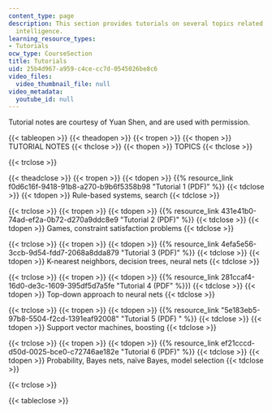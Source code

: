 ```yaml
---
content_type: page
description: This section provides tutorials on several topics related to artificial
  intelligence.
learning_resource_types:
- Tutorials
ocw_type: CourseSection
title: Tutorials
uid: 25b4d967-a959-c4ce-cc7d-0545026be8c6
video_files:
  video_thumbnail_file: null
video_metadata:
  youtube_id: null
---
```


Tutorial notes are courtesy of Yuan Shen, and are used with permission.

{{< tableopen >}}
{{< theadopen >}}
{{< tropen >}}
{{< thopen >}}
TUTORIAL NOTES
{{< thclose >}}
{{< thopen >}}
TOPICS
{{< thclose >}}

{{< trclose >}}

{{< theadclose >}}
{{< tropen >}}
{{< tdopen >}}
{{% resource_link f0d6c16f-9418-91b8-a270-b9b6f5358b98 "Tutorial 1 (PDF)" %}}
{{< tdclose >}}
{{< tdopen >}}
Rule-based systems, search
{{< tdclose >}}

{{< trclose >}}
{{< tropen >}}
{{< tdopen >}}
{{% resource_link 431e41b0-74ad-ef2a-0b72-d270a9ddc8e9 "Tutorial 2 (PDF)" %}}
{{< tdclose >}}
{{< tdopen >}}
Games, constraint satisfaction problems
{{< tdclose >}}

{{< trclose >}}
{{< tropen >}}
{{< tdopen >}}
{{% resource_link 4efa5e56-3ccb-9d54-fdd7-2068a8dda879 "Tutorial 3 (PDF)" %}}
{{< tdclose >}}
{{< tdopen >}}
K-nearest neighbors, decision trees, neural nets
{{< tdclose >}}

{{< trclose >}}
{{< tropen >}}
{{< tdopen >}}
{{% resource_link 281ccaf4-16d0-de3c-1609-395df5d7a5fe "Tutorial 4 (PDF" %}})
{{< tdclose >}}
{{< tdopen >}}
Top-down approach to neural nets
{{< tdclose >}}

{{< trclose >}}
{{< tropen >}}
{{< tdopen >}}
{{% resource_link "5e183eb5-97b8-5504-f2cd-1391eaf92008" "Tutorial 5 (PDF)   " %}}
{{< tdclose >}}
{{< tdopen >}}
Support vector machines, boosting
{{< tdclose >}}

{{< trclose >}}
{{< tropen >}}
{{< tdopen >}}
{{% resource_link ef21cccd-d50d-0025-bce0-c72746ae182e "Tutorial 6 (PDF)" %}}
{{< tdclose >}}
{{< tdopen >}}
Probability, Bayes nets, naïve Bayes, model selection
{{< tdclose >}}

{{< trclose >}}

{{< tableclose >}}